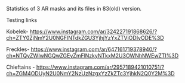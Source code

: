 Statistics of 3 AR masks and its files in 83(old) version.


Testing links 

Kobelek- https://www.instagram.com/ar/324227191868626/?ch=ZTY0ZjNmY2U0NGFlNTdkZGU3YjhjYzYxZTViODIyODE%3D

Freckles- https://www.instagram.com/ar/647161719378940/?ch=NTQyZWIwNGQwZGEyZmFlNzkyNTkxM2U3OWNhNWEwZTI%3D

Chieftains - https://www.instagram.com/ar/2957189421010751/?ch=ZGM4ODUyN2U0NmY2NzUzNzgxYzZkZTc3YjhkN2Q0Y2M%3D
